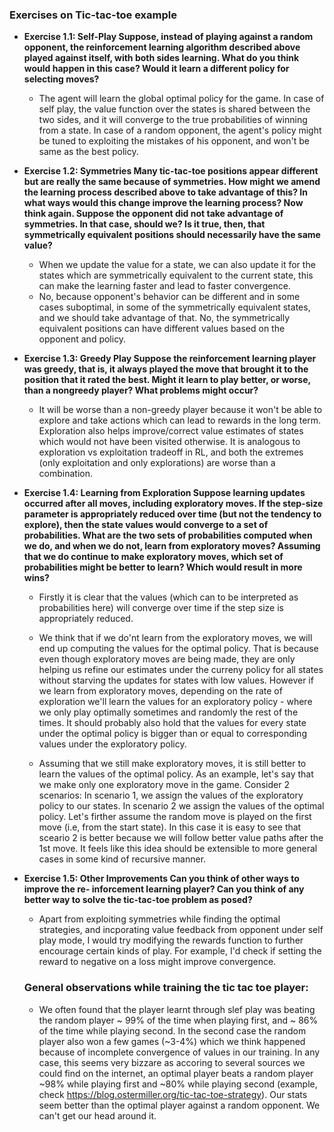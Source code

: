 ### Exercises on Tic-tac-toe example

- **Exercise 1.1: Self-Play Suppose, instead of playing against a random opponent, the
reinforcement learning algorithm described above played against itself, with both sides
learning. What do you think would happen in this case? Would it learn a different policy
for selecting moves?**
  - The agent will learn the global optimal policy for the game. In case of self play,
    the value function over the states is shared between the two sides, and
    it will converge to the true probabilities of winning from a state.
    In case of a random opponent, the agent's policy might be tuned to exploiting the mistakes
    of his opponent, and won't be same as the best policy.

- **Exercise 1.2: Symmetries Many tic-tac-toe positions appear different but are really
the same because of symmetries. How might we amend the learning process described
above to take advantage of this? In what ways would this change improve the learning
process? Now think again. Suppose the opponent did not take advantage of symmetries.
In that case, should we? Is it true, then, that symmetrically equivalent positions should
necessarily have the same value?**
  - When we update the value for a state, we can also update it for the states which are symmetrically
    equivalent to the current state, this can make the learning faster and lead to faster convergence.
  - No, because opponent's behavior can be different and in some cases suboptimal, in some of the
    symmetrically equivalent states, and we should take advantage of that. No, the symmetrically
    equivalent positions can have different values based on the opponent and policy.

- **Exercise 1.3: Greedy Play Suppose the reinforcement learning player was greedy, that
is, it always played the move that brought it to the position that it rated the best. Might
it learn to play better, or worse, than a nongreedy player? What problems might occur?**
  - It will be worse than a non-greedy player because it won't be able to explore and take
    actions which can lead to rewards in the long term. Exploration also helps improve/correct 
    value estimates of states which would not have been visited otherwise. It is analogous to exploration vs
    exploitation tradeoff in RL, and both the extremes (only exploitation and only explorations)
    are worse than a combination.

- **Exercise 1.4: Learning from Exploration Suppose learning updates occurred after all
moves, including exploratory moves. If the step-size parameter is appropriately reduced
over time (but not the tendency to explore), then the state values would converge to a
set of probabilities. What are the two sets of probabilities computed when we do, and
when we do not, learn from exploratory moves? Assuming that we do continue to make
exploratory moves, which set of probabilities might be better to learn? Which would
result in more wins?**
  * Firstly it is clear that the values (which can to be interpreted as probabilities here) will converge over time if the step
size is appropriately reduced.
  * We think that if we do'nt learn from the exploratory moves, we will end up computing the values for the optimal policy. That is because even
  though exploratory moves are being made, they are only helping us refine our estimates under the curreny policy for all states without starving
  the updates for states with low values. However if we learn from exploratory moves, depending on the rate of exploration we'll learn the values
  for an exploratory policy - where we only play optimally sometimes and randomly the rest of the times. It should probably also hold that the values
  for every state under the optimal policy is bigger than or equal to corresponding values under the exploratory policy. 
  
  * Assuming that we still make exploratory moves, it is still better to learn the values of the optimal policy. As an example, let's say that we
  make only one exploratory move in the game. Consider 2 scenarios: In scenario 1, we assign the values of the exploratory policy
  to our states. In scenario 2 we assign the values of the optimal policy. Let's firther assume the random move is played on the first move (i.e, from
  the start state). In this case it is easy to see that sceario 2 is better because we will follow better value paths after the 1st move. It feels like
  this idea should be extensible to more general cases in some kind of recursive manner.
   

- **Exercise 1.5: Other Improvements Can you think of other ways to improve the re-
inforcement learning player? Can you think of any better way to solve the tic-tac-toe
problem as posed?**
  * Apart from exploiting symmetries while finding the optimal strategies, and incporating value feedback from opponent under self play mode, I would try modifying the rewards function to further encourage certain kinds of play. For example, I'd check if setting the reward to negative on a loss might improve convergence.

  ### General observations while training the tic tac toe player:
  * We often found that the player learnt through slef play was beating the random player ~ 99% of the time when playing first, and ~ 86% of the time while playing second. In the second case the random player also won a few games (~3-4%) which we think happened because of incomplete convergence of values in our training.
  In any case, this seems very bizzare as accoring to several sources we could find on the internet, an optimal player beats a random player ~98% while playing first
  and ~80% while playing second (example, check https://blog.ostermiller.org/tic-tac-toe-strategy). Our stats seem better than the optimal player against a random opponent. We can't get our head around it.
